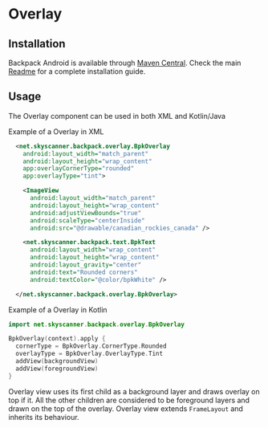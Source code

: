 # Overlay

## Installation

Backpack Android is available through [Maven Central](https://search.maven.org/artifact/net.skyscanner.backpack/backpack-android). Check the main [Readme](https://github.com/skyscanner/backpack-android#installation) for a complete installation guide.

## Usage

The Overlay component can be used in both XML and Kotlin/Java

Example of a Overlay in XML

```xml
  <net.skyscanner.backpack.overlay.BpkOverlay
    android:layout_width="match_parent"
    android:layout_height="wrap_content"
    app:overlayCornerType="rounded"
    app:overlayType="tint">

    <ImageView
      android:layout_width="match_parent"
      android:layout_height="wrap_content"
      android:adjustViewBounds="true"
      android:scaleType="centerInside"
      android:src="@drawable/canadian_rockies_canada" />

    <net.skyscanner.backpack.text.BpkText
      android:layout_width="wrap_content"
      android:layout_height="wrap_content"
      android:layout_gravity="center"
      android:text="Rounded corners"
      android:textColor="@color/bpkWhite" />

  </net.skyscanner.backpack.overlay.BpkOverlay>
```

Example of a Overlay in Kotlin

```Kotlin
import net.skyscanner.backpack.overlay.BpkOverlay

BpkOverlay(context).apply {
  cornerType = BpkOverlay.CornerType.Rounded
  overlayType = BpkOverlay.OverlayType.Tint
  addView(backgroundView)
  addView(foregroundView)
}
```

Overlay view uses its first child as a background layer and draws
overlay on top if it. All the other children are considered to be
foreground layers and drawn on the top of the overlay. Overlay view
extends `FrameLayout` and inherits its behaviour.
